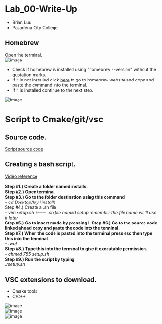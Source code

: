# Lab_00-Write-Up
- Brian Luu  <br>
- Pasadena City College  <br>

## Homebrew
Open the terminal. <br>
![image](https://github.com/Nairbuul/Lab_00-Write-Up/assets/42011526/470e4beb-b62c-4e72-a998-12ce609d64e7) <br>

- Check if homebrew is installed using "homebrew --version" without the quotation marks.
- If it is not installed click [here](https://brew.sh/) to go to homebrew website and copy and paste the command into the terminal.
- If it is installed continue to the next step.
  
![image](https://github.com/Nairbuul/Lab_00-Write-Up/assets/42011526/47bfa352-cccd-4aa5-af33-8bc5983c9e68) <br>

# Script to Cmake/git/vsc 

## Source code.
[Script source code](https://github.com/barkeshli-pcc/batch_install/blob/main/Mac/Mac%20script%20source%20code.) <br> 
## Creating a bash script.

[Video reference](https://www.youtube.com/watch?v=m6w_NJJnbpQ) <br><br>
**Step #1.) Create a folder named installs.** <br> 
**Step #2.) Open terminal**. <br>
**Step #3.) Go to the folder destination using this command** <br>
*- cd Desktop/My \installs* <br>
Step #4.) Create a .sh file <br>
*- vim setup.sh <--- .sh file named setup remember the file name we'll use it later.* <br>
**Step #5.) Go to insert mode by pressing I.**
**Step #6.) Go to the source code linked ahead copy and paste the code into the terminal.** <br>
**Step #7.) When the code is pasted into the terminal press esc then type this into the terminal** <br>
 *- :wq! <br>*
**Step #8.) Type this into the terminal to give it executable permission.** <br>
 *- chmod 755 setup.sh <br>*
**Step #9.) Run the script by typing** <br>
 *./setup.sh* <br>

## VSC extensions to download.
- Cmake tools
- C/C++

![image](https://github.com/Nairbuul/Lab_00-Write-Up/assets/42011526/44cd96dd-37f5-41ed-9702-662bf891ab9c) <br>
![image](https://github.com/Nairbuul/Lab_00-Write-Up/assets/42011526/40babe5c-0de9-4a7a-a753-a35409496afe) <br>
![image](https://github.com/Nairbuul/Lab_00-Write-Up/assets/42011526/d50051d2-e9cb-4b9c-84ac-7d6f3ca2083a) <br>


